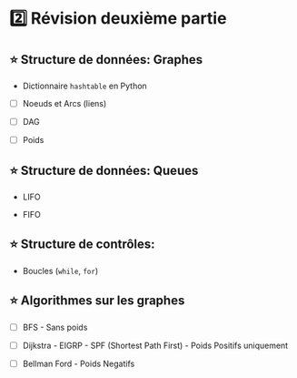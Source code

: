 # :two: Révision deuxième partie


## :star: Structure de données: Graphes

- Dictionnaire `hashtable` en Python

- [ ] Noeuds et Arcs (liens)

- [ ] DAG

- [ ] Poids

## :star: Structure de données: Queues

- LIFO

- FIFO

## :star: Structure de contrôles: 

- Boucles (`while`, `for`)

## :star: Algorithmes sur les graphes

- [ ] BFS - Sans poids

- [ ] Dijkstra - EIGRP - SPF (Shortest Path First) - Poids Positifs uniquement

- [ ] Bellman Ford - Poids Negatifs


